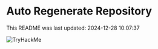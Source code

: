 # Auto Regenerate Repository

This README was last updated: 2024-12-28 10:07:37

 ![TryHackMe](https://tryhackme.com/badge/533634)